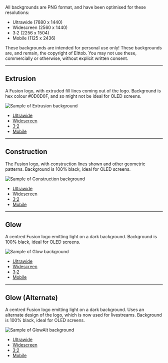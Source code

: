 All backgrounds are PNG format, and have been optimised for these resolutions:

- Ultrawide (7680 x 1440)
- Widescreen (2560 x 1440)
- 3:2 (2256 x 1504)
- Mobile (1125 x 2436)

These backgrounds are intended for personal use only! These backgrounds are, and
remain, the copyright of Elttob. You may not use these, commercially or otherwise,
without explicit written consent.

-----

## Extrusion

A Fusion logo, with extruded fill lines coming out of the logo. Background is
hex colour #0D0D0F, and so might not be ideal for OLED screens.

![Sample of Extrusion background](samples/Extrusion.jpg)

- [Ultrawide](Extrusion-Ultrawide.png)
- [Widescreen](Extrusion-Widescreen.png)
- [3:2](Extrusion-3_2.png)
- [Mobile](Extrusion-Mobile.png)

-----

## Construction

The Fusion logo, with construction lines shown and other geometric patterns.
Background is 100% black, ideal for OLED screens.

![Sample of Construction background](samples/Construction.jpg)

- [Ultrawide](Construction-Ultrawide.png)
- [Widescreen](Construction-Widescreen.png)
- [3:2](Construction-3_2.png)
- [Mobile](Construction-Mobile.png)

-----

## Glow

A centred Fusion logo emitting light on a dark background.
Background is 100% black, ideal for OLED screens.

![Sample of Glow background](samples/Glow.jpg)

- [Ultrawide](Glow-Ultrawide.png)
- [Widescreen](Glow-Widescreen.png)
- [3:2](Glow-3_2.png)
- [Mobile](Glow-Mobile.png)

-----

## Glow (Alternate)

A centred Fusion logo emitting light on a dark background.
Uses an alternate design of the logo, which is now used for livestreams.
Background is 100% black, ideal for OLED screens.

![Sample of GlowAlt background](samples/GlowAlt.jpg)

- [Ultrawide](GlowAlt-Ultrawide.png)
- [Widescreen](GlowAlt-Widescreen.png)
- [3:2](GlowAlt-3_2.png)
- [Mobile](GlowAlt-Mobile.png)